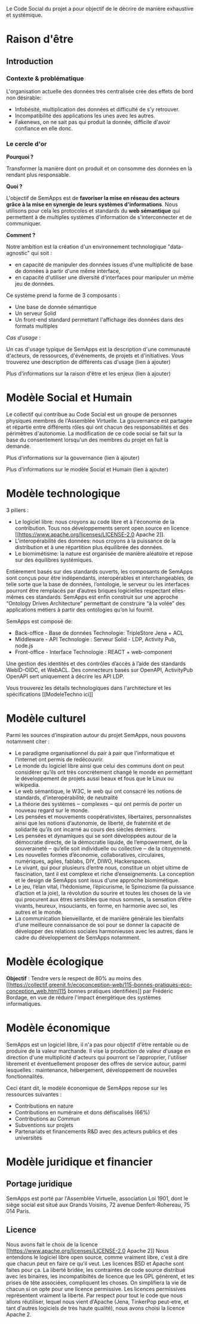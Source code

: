 Le Code Social du projet a pour objectif de le décrire de manière exhaustive et systémique.

# Raison d'être

## Introduction

### Contexte & problématique

L'organisation actuelle des données très centralisée crée des effets de bord non désirable: 
- Infobésité, multiplication des données et difficulté de s'y retrouver.
- Incompatibilité des applications les unes avec les autres.
- Fakenews, on ne sait pas qui produit la donnée, difficile d'avoir confiance en elle donc.

### Le cercle d'or

**Pourquoi ?**

Transformer la manière dont on produit et on consomme des données en la rendant plus responsable.

**Quoi ?**

L'objectif de SemApps est de **favoriser la mise en réseau des acteurs grâce à la mise en synergie de leurs systèmes d'informations**.
Nous utilisons pour cela les protocoles et standards du **web sémantique** qui permettent à de multiples systèmes d’information de s'interconnecter et de communiquer.

**Comment ?**

Notre ambition est la création d'un environnement technologique "data-agnostic" qui soit :
- en capacité de manipuler des données issues d'une multiplicité de base de données à partir d'une même interface,
- en capacité d'utiliser une diversité d'interfaces pour manipuler un même jeu de données. 

Ce système prend la forme de 3 composants : 
- Une base de donnée sémantique
- Un serveur Solid
- Un front-end standard permettant l'affichage des données dans des formats multiples

*Cas d'usage* : 

Un cas d'usage typique de SemApps est la description d'une communauté d'acteurs, de ressources, d'événements, de projets et d'initiatives.
Vous trouverez une description de différents cas d'usage (lien à ajouter)

Plus d'informations sur la raison d'être et les enjeux (lien à ajouter)


# Modèle Social et Humain

Le collectif qui contribue au Code Social est un groupe de personnes physiques membres de l'Assemblée Virtuelle.
La gouvernance est partagée et répartie entre différents rôles qui ont chacun des responsabilités et des périmètres d'autonomie.
La modification de ce code social se fait sur la base du consentement lorsqu'un des membres du projet en fait la demande.

Plus d'informations sur la gouvernance (lien à ajouter)

Plus d'informations sur le modèle Social et Humain (lien à ajouter)


# Modèle technologique 

3 piliers :
 - Le logiciel libre: nous croyons au code libre et à l'économie de la contribution. Tous nos développements seront open source en licence [[https://www.apache.org/licenses/LICENSE-2.0 Apache 2]].
 - L'interopérabilité des données: nous croyons à la puissance de la distribution et à une répartition plus équilibrée des données.
 - Le biomimétisme: la nature est organisée de manière aléatoire et repose sur des équilibres systémiques.

Entièrement basés sur des standards ouverts, les composants de SemApps sont conçus pour être indépendants, interopérables et  interchangeables, de telle sorte que la base de données, l’ontologie, le serveur ou les interfaces pourront être remplacés par d’autres briques logicielles respectant elles-mêmes ces standards.
SemApps est enfin construit sur une approche “Ontology Driven Architecture” permettant de construire “à la volée” des applications métiers à partir des ontologies qu’on lui fournit.


SemApps est composé de: 
 - Back-office - Base de données
Technologie: TripleStore Jena + ACL
 - Middleware - API
Technologie : Serveur Solid - LDP, Activity Pub, node.js
 - Front-office - Interface
Technologie : REACT + web-component


Une gestion des identités et des contrôles d’accès à l’aide des standards WebID-OIDC, et WebACL.
Des connecteurs basés sur OpenAPI, ActivityPub OpenAPI sert uniquement à décrire les API LDP. 


Vous trouverez les détails technologiques dans l'architecture et les spécifications [[ModeleTechno ici]]

# Modèle culturel

Parmi les sources d’inspiration autour du projet SemApps, nous pouvons notamment citer :

- Le paradigme organisationnel du pair à pair que l'informatique et l'internet ont permis de redécouvrir.
- Le monde du logiciel libre ainsi que celui des communs dont on peut considérer qu’ils ont très concrètement changé le monde en permettant le développement de projets aussi beaux et fous que le Linux ou wikipedia.  
- Le web sémantique, le W3C, le web qui ont consacré les notions de standards, d’interopérabilité, de neutralité
- La théorie des systèmes ‒ complexes ‒ qui ont permis de porter un nouveau regard sur le monde.  
- Les pensées et mouvements coopérativistes, libertaires, personnalistes ainsi que les notions d’autonomie, de liberté, de fraternité et de solidarité qu’ils ont incarné au cours des siècles derniers. 
- Les pensées et dynamiques qui se sont développées autour de la démocratie directe, de la démocratie liquide, de l’empowerment, de la souveraineté ‒ qu’elle soit individuelle ou collective ‒ de la citoyenneté.
- Les nouvelles formes d’économie, collaboratives, circulaires, numériques, agiles, fablabs, DIY, DIWO, Hackerspaces.
- Le vivant, qui pour plusieurs d’entre nous, constitue un objet ultime de fascination, tant il est complexe et riche d’enseignements. La conception et le design de SemApps sont issus d'une approche biomimétique.  
- Le jeu, l’élan vital, l’hédonisme, l’épicurisme, le Spinozisme (la puissance d’action et la joie), la révolution du sourire et toutes les choses de la vie qui procurent aux êtres sensibles que nous sommes, la sensation d’être vivants, heureux, insouciants, en forme, en harmonie avec soi, les autres et le monde.
- La communication bienveillante, et de manière générale les bienfaits d’une meilleure connaissance de soi pour se donner la capacité de développer des relations sociales harmonieuses avec les autres, dans le cadre du développement de SemApps notamment.


# Modèle écologique 

**Objectif** : Tendre vers le respect de 80% au moins des [[https://collectif.greenit.fr/ecoconception-web/115-bonnes-pratiques-eco-conception_web.html115 bonnes pratiques identifiées]] par Frédéric Bordage, en vue de réduire l'impact énergétique des systèmes informatiques. 


# Modèle économique 

SemApps est un logiciel libre, il n'a pas pour objectif d'être rentable ou de produire de la valeur marchande. Il vise la production de valeur d'usage en direction d'une multiplicité d'acteurs qui pourront se l'approprier, l'utiliser librement et éventuellement proposer des offres de service autour, parmi lesquelles : maintenance, hébergement, développement de nouvelles fonctionnalités.

Ceci étant dit, le modèle économique de SemApps repose sur les ressources suivantes : 
- Contributions en nature
- Contributions en numéraire et dons défiscalisés (66%)
- Contributions au Commun
- Subventions sur projets
- Partenariats et financements R&D avec des acteurs publics et des universités

# Modèle juridique et financier 

## Portage juridique

SemApps est porté par l'Assemblée Virtuelle, association Loi 1901, dont le siège social est situé aux Grands Voisins, 72 avenue Denfert-Rohereau, 75 014 Paris.

## Licence
Nous avons fait le choix de la licence [[https://www.apache.org/licenses/LICENSE-2.0 Apache 2]]
Nous entendons le logiciel libre open source, comme vraiment libre, c'est à dire que chacun peut en faire ce qu'il veut. Les licences BSD et Apache sont faites pour ça. La liberté bridée, les contraintes de code source distribué avec les binaires, les incompatibiltés de licence que les GPL génèrent, et les prises de tête associées, compliquent les choses. On simplifiera la vie de chacun si on opte pour une licence permissive. Les licences permissives représentent vraiment la liberté. 
Par respect pour tout le code que nous allons réutiliser, lequel nous vient d'Apache (Jena, TinkerPop peut-etre, et tant d'autres logiciels de très haute qualité), nous avons choisi la licence Apache 2.

